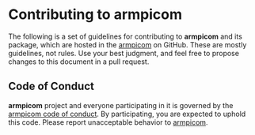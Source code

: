 # Contributing to armpicom

The following is a set of guidelines for contributing to **armpicom** and its package, which are hosted in the [armpicom](https://github.com/vroncevic/armpicom) on GitHub. These are mostly guidelines, not rules. Use your best judgment, and feel free to propose changes to this document in a pull request.

## Code of Conduct

**armpicom** project and everyone participating in it is governed by the [armpicom code of conduct](CODE_OF_CONDUCT.md). By participating, you are expected to uphold this code. Please report unacceptable behavior to [armpicom](mailto:elektron.ronca@gmail.com).

